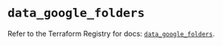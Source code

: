 # `data_google_folders`

Refer to the Terraform Registry for docs: [`data_google_folders`](https://registry.terraform.io/providers/hashicorp/google/6.49.1/docs/data-sources/folders).
